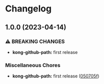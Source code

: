 # Changelog

## 1.0.0 (2023-04-14)


### ⚠ BREAKING CHANGES

* **kong-github-path:** first release

### Miscellaneous Chores

* **kong-github-path:** first release ([050705f](https://github.com/ptonini/luarocks/commit/050705fe7ae2da97f6bb16095a0a22f1c613728c))
